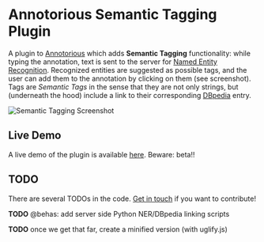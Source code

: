 # Annotorious Semantic Tagging Plugin

A plugin to [Annotorious](http://annotorious.github.io) which adds __Semantic Tagging__
functionality: while typing the annotation, text is sent to the server for
[Named Entity Recognition](http://en.wikipedia.org/wiki/Named-entity_recognition).
Recognized entities are suggested as possible tags, and the user can add them to the
annotation by clicking on them (see screenshot). Tags are _Semantic Tags_ in the sense that
they are not only strings, but (underneath the hood) include a link to their corresponding
[DBpedia](http://dbpedia.org) entry.

![Semantic Tagging Screenshot](http://github.com/annotorious/annotorious-semantic-tagging-plugin/raw/master/semantic-tagging-screenshot.jpg "Semantic Tagging Screenshot")

## Live Demo

A live demo of the plugin is available [here](http://annotorious.github.com/demos/semantic-tagging-preview.html).
Beware: beta!!

## TODO

There are several TODOs in the code. [Get in touch](http://groups.google.com/group/annotorious) if you want to
contribute!

__TODO__ @behas: add server side Python NER/DBpedia linking scripts

__TODO__ once we get that far, create a minified version (with uglify.js)



